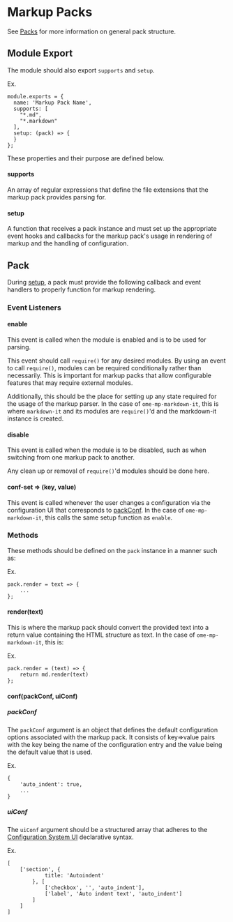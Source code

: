 # Markup Packs
See [Packs](packs.md) for more information on general pack structure.

## Module Export
The module should also export `supports` and `setup`.

Ex.
```
module.exports = {
  name: 'Markup Pack Name',
  supports: [
    "*.md",
    "*.markdown"
  ],
  setup: (pack) => {
  }
};
```

These properties and their purpose are defined below.

#### supports
An array of regular expressions that define the file extensions that the markup pack provides parsing for.

#### setup
A function that receives a pack instance and must set up the appropriate event hooks and callbacks for the markup pack's usage in rendering of markup and the handling of configuration.

## Pack
During [setup](#setup), a pack must provide the following callback and event handlers to properly function for markup rendering.

### Event Listeners

#### enable
This event is called when the module is enabled and is to be used for parsing.

This event should call `require()` for any desired modules. By using an event to call `require()`, modules can be required conditionally rather than necessarily. This is important for markup packs that allow configurable features that may require external modules.

Additionally, this should be the place for setting up any state required for the usage of the markup parser. In the case of `ome-mp-markdown-it`, this is where `markdown-it` and its modules are `require()`'d and the markdown-it instance is created.

#### disable
This event is called when the module is to be disabled, such as when switching from one markup pack to another.

Any clean up or removal of `require()`'d modules should be done here.

#### conf-set => (key, value)
This event is called whenever the user changes a configuration via the configuration UI that corresponds to [packConf](#packConf). In the case of `ome-mp-markdown-it`, this calls the same setup function as `enable`.

### Methods
These methods should be defined on the `pack` instance in a manner such as:

Ex.
```
pack.render = text => {
    ...
};
```

#### render(text)
This is where the markup pack should convert the provided text into a return value containing the HTML structure as text. In the case of `ome-mp-markdown-it`, this is:

Ex.
```
pack.render = (text) => {
    return md.render(text)
};
```
    
#### conf(packConf, uiConf)

##### packConf
The `packConf` argument is an object that defines the default configuration options associated with the markup pack. It consists of key=>value pairs with the key being the name of the configuration entry and the value being the default value that is used.

Ex.
```
{
    'auto_indent': true,
    ...
}
```

##### uiConf
The `uiConf` argument should be a structured array that adheres to the [Configuration System UI](idiosyncrasies.md#ui) declarative syntax.

Ex.
```
[
    ['section', {
            title: 'Autoindent'
        }, [
            ['checkbox', '', 'auto_indent'],
            ['label', 'Auto indent text', 'auto_indent']
        ]
    ]
]
```

